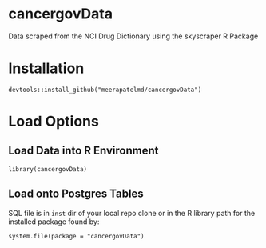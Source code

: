 # cancergovData
Data scraped from the NCI Drug Dictionary using the skyscraper R Package    

# Installation    
```
devtools::install_github("meerapatelmd/cancergovData")
```

# Load Options   
## Load Data into R Environment     
```
library(cancergovData)
```

## Load onto Postgres Tables    
SQL file is in `inst` dir of your local repo clone or in the R library path for the installed package found by:     
```
system.file(package = "cancergovData")
```
